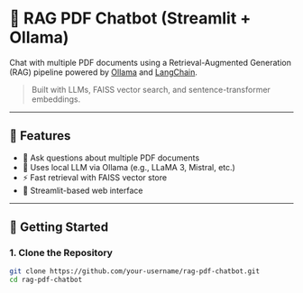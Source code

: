 # 🤖 RAG PDF Chatbot (Streamlit + Ollama)

Chat with multiple PDF documents using a Retrieval-Augmented Generation (RAG) pipeline powered by [Ollama](https://ollama.com/) and [LangChain](https://www.langchain.com/).

> Built with LLMs, FAISS vector search, and sentence-transformer embeddings.

---

## 🧠 Features

- 💬 Ask questions about multiple PDF documents
- 🧱 Uses local LLM via Ollama (e.g., LLaMA 3, Mistral, etc.)
- ⚡️ Fast retrieval with FAISS vector store
- 📄 Streamlit-based web interface

---

## 🚀 Getting Started

### 1. Clone the Repository

```bash
git clone https://github.com/your-username/rag-pdf-chatbot.git
cd rag-pdf-chatbot
